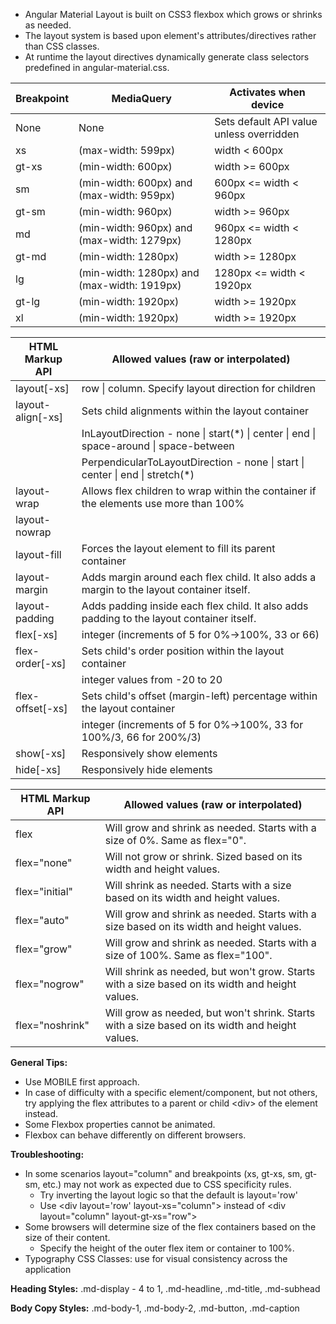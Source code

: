 - Angular Material Layout is built on CSS3 flexbox which grows or shrinks as needed.
- The layout system is based upon element's attributes/directives rather than CSS classes.
- At runtime the layout directives dynamically generate class selectors predefined in angular-material.css. 

Breakpoint | MediaQuery | Activates when device
--- | --- | ---
None | None	| Sets default API value unless overridden
xs | (max-width: 599px) | width < 600px
gt-xs | (min-width: 600px) | width >= 600px
sm | (min-width: 600px) and (max-width: 959px) | 600px <= width < 960px
gt-sm | (min-width: 960px) | width >= 960px
md | (min-width: 960px) and (max-width: 1279px) | 960px <= width < 1280px
gt-md | (min-width: 1280px) | width >= 1280px
lg | (min-width: 1280px) and (max-width: 1919px) | 1280px <= width < 1920px
gt-lg | (min-width: 1920px) | width >= 1920px
xl | (min-width: 1920px) | width >= 1920px

HTML Markup API | Allowed values (raw or interpolated)
--- | ---
layout[-xs] | row \| column. Specify layout direction for children
layout-align[-xs]	| Sets child alignments within the layout container
| | InLayoutDirection - none \| start(\*) \| center \| end \| space-around \| space-between
| | PerpendicularToLayoutDirection - none \| start \| center \| end \| stretch(\*)
layout-wrap |	Allows flex children to wrap within the container if the elements use more than 100%
layout-nowrap |
layout-fill | Forces the layout element to fill its parent container
layout-margin | Adds margin around each flex child. It also adds a margin to the layout container itself.
layout-padding | Adds padding inside each flex child. It also adds padding to the layout container itself.
flex[-xs] | integer (increments of 5 for 0%->100%, 33 or 66)
flex-order[-xs] | Sets child's order position within the layout container
| | integer values from -20 to 20
flex-offset[-xs] | Sets child's offset (margin-left) percentage within the layout container
| | integer (increments of 5 for 0%->100%, 33 for 100%/3, 66 for 200%/3)
show[-xs] | Responsively show elements
hide[-xs] | Responsively hide elements

HTML Markup API | Allowed values (raw or interpolated)
--- | ---
flex | Will grow and shrink as needed. Starts with a size of 0%. Same as flex="0".
flex="none" | Will not grow or shrink. Sized based on its width and height values.
flex="initial" | Will shrink as needed. Starts with a size based on its width and height values.
flex="auto"| Will grow and shrink as needed. Starts with a size based on its width and height values.
flex="grow" | Will grow and shrink as needed. Starts with a size of 100%. Same as flex="100".
flex="nogrow" | Will shrink as needed, but won't grow. Starts with a size based on its width and height values.
flex="noshrink" | Will grow as needed, but won't shrink. Starts with a size based on its width and height values.

**General Tips:**
- Use MOBILE first approach.
- In case of difficulty with a specific element/component, but not others, try applying the flex attributes to a parent or child \<div\> of the element instead.
- Some Flexbox properties cannot be animated.
- Flexbox can behave differently on different browsers.

**Troubleshooting:**
- In some scenarios layout="column" and breakpoints (xs, gt-xs, sm, gt-sm, etc.) may not work as expected due to CSS specificity rules.
  - Try inverting the layout logic so that the default is layout='row'
  - Use \<div layout='row' layout-xs="column"\> instead of \<div layout="column" layout-gt-xs="row"\>
- Some browsers will determine size of the flex containers based on the size of their content.
  - Specify the height of the outer flex item or container to 100%.
- Typography CSS Classes: use for visual consistency across the application

**Heading Styles:**
.md-display - 4 to 1, .md-headline, .md-title, .md-subhead

**Body Copy Styles:**
.md-body-1, .md-body-2, .md-button, .md-caption
